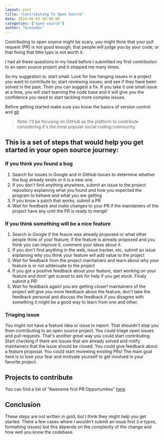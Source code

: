 ```yaml
---
layout: post
title: "Contributing To Open Source"
date: 2019-06-03 09:00:00
categories: ["open-source"]
author: "bronzdoc"
---
```


Contributing to open source might be scary, you might think that your pull request (PR) is not good enough; that people will judge you by your code; or that fixing that little typo is not worth it.

I had all these questions in my head before I submitted my first contribution to an open source project and it stopped me many times.

<!--more-->

So my suggestion is: start small. Look for low hanging issues in a project you want to contribute to; start reviewing issues; and see if they have been solved in the past. Then you can suggest a fix. If you take it one small issue at a time, you will start learning the code base and it will give you the confidence you need to start tackling more complex issues.

Before getting started make sure you know the basics of version control and [git](https://git-scm.com/book/en/v1/Getting-Started-Git-Basics)

> Note: I'll be focusing on GitHub as the platform to contribute considering it's the most popular social coding community.

## This is a set of steps that would help you get started in your open source journey:

### If you think you found a bug

1. Search for issues in Google and in GitHub Issues to determine whether the bug already exists or it is a new one.
2. If you don't find anything anywhere, submit an issue to the project repository explaining what you found and how you expected the program to behave and what you are getting
3. If you know a patch that works, submit a PR
4. Wait for feedback and make changes to your PR if the maintainers of the project have any until the PR is ready to merge!

### If you think something will be a nice feature

1. Search in Google if the feaure was already proposed or what other people think of your feature; if the feature is already proposed and you think you can improve it, comment your ideas about it.
2. If you don't find anything in the web, issue tracker, etc, submit an issue explaining why you think your feature will add value to the project
3. Wait for feedback from the project maintainers and learn about why your feature is or not addecuate to the project
4. If you got a positive feedback about your feature, start working on your feature and dont' get scared to ask for help if you get stuck. Finaly submit a PR!
5. Wait for feddback again! you are getting closer! maintainers of the project will give you more feedback about the feature; don't take the feedback personal and discuss the feedback if you disagree with something it might be a good way to learn from one and other.

### Triaging issue
You might not have a feature idea or issue to report. That shouldn't stop you from contributing to an open source project. You could triage open issues and pull requests. That's another great way you could start contributing. Start checking if there are issues that are already solved and notify maintainers that the issue should be closed.  You could give feedback about a feature proposal. You could start reviewing existing PRs! The main goal here is to lose your fear and motivate yourself to get involved in your favorite project.

## Projects to contribute

You can find a list of "Awesome first PR Opportunities" [here](https://github.com/MunGell/awesome-for-beginners)

## Conclusion

These steps are not written in gold, but I think they might help you get started.
There a few cases where I wouldn't submit an issue first (i.e typos, formatting issues)
but this depends on the complexity of the change and how well you know the codebase.
